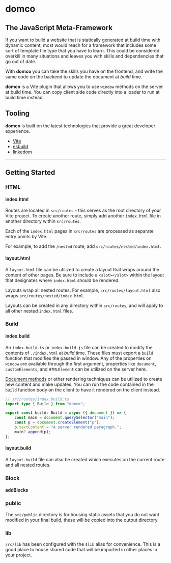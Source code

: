 # domco

## The JavaScript Meta-Framework

If you want to build a website that is statically generated at build time with dynamic content, most would reach for a framework that includes some sort of template file type that you have to learn. This could be considered overkill in many situations and leaves you with skills and dependencies that go out of date.

With **domco** you can take the skills you have on the frontend, and write the same code on the backend to update the document at _build_ time.

**domco** is a Vite plugin that allows you to use `window` methods on the server at build time. You can copy client side code directly into a loader to run at build time instead.

## Tooling

**domco** is built on the latest technologies that provide a great developer experience.

-   [Vite](https://vitejs.dev)
-   [esbuild](https://esbuild.github.io/)
-   [linkedom](https://github.com/WebReflection/linkedom)

---

## Getting Started

### HTML

#### index.html

Routes are located in `src/routes` - this serves as the root directory of your Vite project. To create another route, simply add another `index.html` file in another directory within `src/routes`.

Each of the `index.html` pages in `src/routes` are processed as separate entry points by Vite.

For example, to add the `/nested` route, add `src/routes/nested/index.html`.

#### layout.html

A `layout.html` file can be utilized to create a layout that wraps around the content of other pages. Be sure to include a `<slot></slot>` within the layout that designates where `index.html` should be rendered.

Layouts wrap all nested routes. For example, `src/routes/layout.html` also wraps `src/routes/nested/index.html`.

Layouts can be created in any directory within `src/routes`, and will apply to all other nested `index.html` files.

### Build

#### index.build

An `index.build.ts` or `index.build.js` file can be created to modify the contents of `./index.html` at _build_ time. These files must export a `build` function that modifies the passed in window. Any of the properties on `window` are available through the first argument, properties like `document`, `customElements`, and `HTMLElement` can be utilized on the server here.

[Document methods](https://developer.mozilla.org/en-US/docs/Web/API/Document) or other rendering techniques can be utilized to create new content and make updates. You can run the code contained in the `build` function body on the client to have it rendered on the client instead.

```ts
// src/routes/index.build.ts
import type { Build } from "domco";

export const build: Build = async ({ document }) => {
	const main = document.querySelector("main");
	const p = document.createElement("p");
	p.textContent = "A server rendered paragraph.";
	main?.append(p);
};
```

#### layout.build

A `layout.build` file can also be created which executes on the current route and all nested routes.

### Block

#### addBlocks

### public

The `src/public` directory is for housing static assets that you do not want modified in your final build, these will be copied into the output directory.

### lib

`src/lib` has been configured with the `$lib` alias for convenience. This is a good place to house shared code that will be imported in other places in your project.
